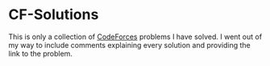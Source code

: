 # CF-Solutions
This is only a collection of [CodeForces](http://codeforces.com/) problems I have solved. I went out of my way to include comments explaining every solution and providing the link to the problem.
